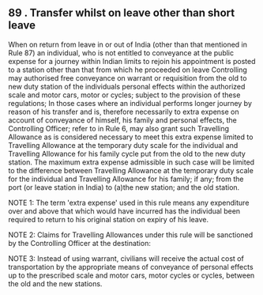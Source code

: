 ## 89 . Transfer whilst on leave other than short leave

When on return from leave in or out of India (other than that mentioned in Rule 87) an individual, who is not entitled to conveyance at the public expense for a journey within Indian limits to rejoin his appointment is posted to a station other than that from which he proceeded on leave Controlling may authorised free conveyance on warrant or requisition from the old to new duty station of the individuals personal effects within the authorized scale and motor cars, motor or cycles; subject to the provision of these regulations; In those cases where an individual performs longer journey by reason of his transfer and is, therefore necessarily to extra expense on account of conveyance of himself, his family and personal effects, the Controlling Officer; refer to in Rule 6, may also grant such Travelling Allowance as is considered necessary to meet this extra expense limited to Travelling Allowance at the temporary duty scale for the individual and Travelling Allowance for his family cycle put from the old to the new duty station. The maximum extra expense admissible in such case will be limited to the difference between Travelling Allowance at the temporary duty scale for the individual and Travelling Allowance for his family; if any; from the port (or leave station in India) to (a)the new station; and the old station.

NOTE 1: The term 'extra expense' used in this rule means any expenditure over and above that which would have incurred has the individual been required to return to his original station on expiry of his leave.

NOTE 2: Claims for Travelling Allowances under this rule will be sanctioned by the Controlling Officer at the destination:

NOTE 3: Instead of using warrant, civilians will receive the actual cost of transportation by the appropriate means of conveyance of personal effects up to the prescribed scale and motor cars, motor cycles or cycles, between the old and the new stations.
